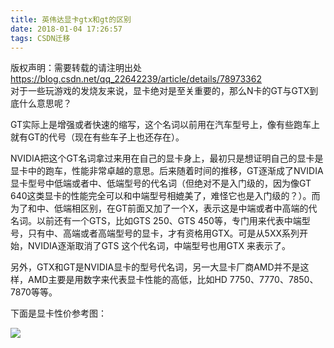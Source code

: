 ```yaml
---
title: 英伟达显卡gtx和gt的区别
date: 2018-01-04 17:26:57
tags: CSDN迁移
---
```

 版权声明：需要转载的请注明出处 https://blog.csdn.net/qq_22642239/article/details/78973362   
   对于一些玩游戏的发烧友来说，显卡绝对是至关重要的，那么N卡的GT与GTX到底什么意思呢？

 GT实际上是增强或者快速的缩写，这个名词以前用在汽车型号上，像有些跑车上就有GT的代号（现在有些车子上也还存在）。

   
NVIDIA把这个GT名词拿过来用在自己的显卡身上，最初只是想证明自己的显卡是显卡中的跑车，性能非常卓越的意思。后来随着时间的推移，GT逐渐成了NVIDIA显卡型号中低端或者中、低端型号的代名词（但绝对不是入门级的，因为像GT 640这类显卡的性能完全可以和中端型号相媲美了，难怪它也是入门级的？）。而为了和中、低端相区别，在GT前面又加了一个X，表示这是中端或者中高端的代名词。以前还有一个GTS，比如GTS 250、GTS 450等，专门用来代表中端型号，只有中、高端或者高端型号的显卡，才有资格用GTX。可是从5XX系列开始，NVIDIA逐渐取消了GTS 这个代名词，中端型号也用GTX 来表示了。  
  
另外，GTX和GT是NVIDIA显卡的型号代名词，另一大显卡厂商AMD并不是这样，AMD主要是用数字来代表显卡性能的高低，比如HD 7750、7770、7850、7870等等。

 

 

 下面是显卡性价参考图：

 ![](https://img-blog.csdn.net/20180104172513924)  


   
 